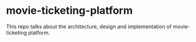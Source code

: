 # movie-ticketing-platform
This repo talks about the architecture, design and implementation of movie-ticketing platform.
